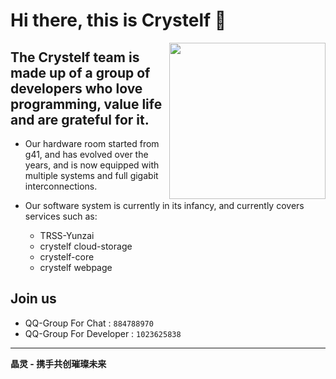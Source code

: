 # Hi there, this is Crystelf 👋

<img src="https://github.com/user-attachments/assets/99fe38cb-c431-455c-b78a-109f2a1da465" align="right" width="250px" />

## The Crystelf team is made up of a group of developers who love programming, value life and are grateful for it.

- Our hardware room started from g41, and has evolved over the years, and is now equipped with multiple systems and full gigabit interconnections.

- Our software system is currently in its infancy, and currently covers services such as:
  - TRSS-Yunzai
  - crystelf cloud-storage
  - crystelf-core
  - crystelf webpage

## Join us  
- QQ-Group For Chat : `884788970`
- QQ-Group For Developer : `1023625838`

---

**晶灵 - 携手共创璀璨未来**
